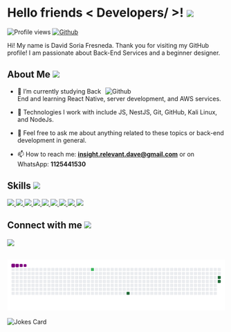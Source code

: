 <h1> Hello friends < Developers/ >! <img src="https://raw.githubusercontent.com/MartinHeinz/MartinHeinz/master/wave.gif" width="30px"> </h1>
<p align='center'></p>

![Profile views](https://visitor-badge.glitch.me/badge?page_id=insightRelevant.insightRelevant)
[![Github](https://img.shields.io/github/followers/insightRelevant?label=Follow&style=social)](https://github.com/insightRelevant)

<div size='20px'> Hi! My name is David Soria Fresneda. Thank you for visiting my GitHub profile! I am passionate about Back-End Services and a beginner designer.
</div>

<h2> About Me <img src="https://media0.giphy.com/media/KDDpcKigbfFpnejZs6/giphy.gif" width="100px"></h2>

<img width="55%" align="right" alt="Github" src="https://raw.githubusercontent.com/onimur/.github/master/.resources/git-header.svg" />

- 🔭 I’m currently studying Back End and learning React Native, server development, and AWS services.
  
- 🌱 Technologies I work with include JS, NestJS, Git, GitHub, Kali Linux, and NodeJs.
  
- 💬 Feel free to ask me about anything related to these topics or back-end development in general.

- 📫 How to reach me: **insight.relevant.dave@gmail.com** or on WhatsApp: **1125441530**

<h2> Skills <img src="https://media2.giphy.com/media/QssGEmpkyEOhBCb7e1/giphy.gif" width="32px"></h2>

<a href="https://github.com/GeekosServer?tab=repositories&q=&type=&language=reactjs&sort="> 
  <img width="32px" src="https://raw.githubusercontent.com/rahulbanerjee26/githubAboutMeGenerator/main/icons/reactjs.svg"> 
</a>
<a href="https://github.com/GeekosServer?tab=repositories&q=&type=&language=javascript&sort="> 
  <img width="32px" src="https://raw.githubusercontent.com/rahulbanerjee26/githubAboutMeGenerator/main/icons/javascript.svg"> 
</a>
<a href="https://github.com/GeekosServer?tab=repositories&q=&type=&language=nodejs&sort="> 
  <img width="32px" src="https://raw.githubusercontent.com/rahulbanerjee26/githubAboutMeGenerator/main/icons/nodejs.svg"> 
</a>
<a href="https://github.com/GeekosServer?tab=repositories&q=&type=&language=git&sort="> 
  <img width="32px" src="https://raw.githubusercontent.com/rahulbanerjee26/githubAboutMeGenerator/main/icons/git.svg"> 
</a>
<a href="https://github.com/GeekosServer?tab=repositories&q=&type=&language=linux&sort="> 
  <img width="32px" src="https://raw.githubusercontent.com/rahulbanerjee26/githubAboutMeGenerator/main/icons/linux.svg"> 
</a>
<a href="https://github.com/GeekosServer?tab=repositories&q=&type=&language=html&sort="> 
  <img width="32px" src="https://raw.githubusercontent.com/rahulbanerjee26/githubAboutMeGenerator/main/icons/html.svg"> 
</a>
<a href="https://github.com/GeekosServer?tab=repositories&q=&type=&language=css&sort="> 
  <img width="32px" src="https://raw.githubusercontent.com/rahulbanerjee26/githubAboutMeGenerator/main/icons/css.svg"> 
</a>
<a href="https://github.com/GeekosServer?tab=repositories&q=&type=&language=typescript&sort="> 
  <img width="32px" src="https://raw.githubusercontent.com/rahulbanerjee26/githubAboutMeGenerator/main/icons/typescript.svg"> 
</a>
<a href="https://github.com/GeekosServer?tab=repositories&q=&type=&language=expo&sort="> 
  <img width="32px" src="https://upload.wikimedia.org/wikipedia/commons/5/5f/Expo_Icon.svg"> 
</a>


<h2> Connect with me <img src="https://raw.githubusercontent.com/ShahriarShafin/ShahriarShafin/main/Assets/handshake.gif" width="100px"></h2>
<a href="mailto:insight.relevant.dave@gmail.com"> <img width="32px" align="center" src="https://raw.githubusercontent.com/rahulbanerjee26/githubAboutMeGenerator/main/icons/gmail.svg"/> </a>

<br>
<br>

![snake gif](https://github.com/insightRelevant/insightRelevant/blob/output/github-contribution-grid-snake.gif)


![Jokes Card](https://readme-jokes.vercel.app/api?theme=tokyonight)
